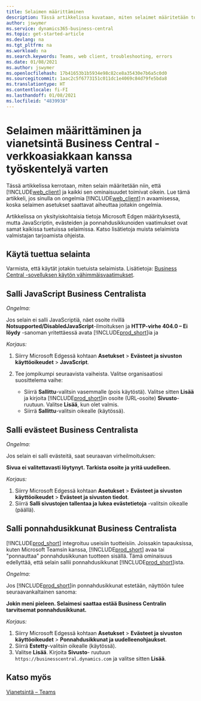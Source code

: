 ```yaml
---
title: Selaimen määrittäminen
description: Tässä artikkelissa kuvataan, miten selaimet määritetään toimimaan Business Centralin ja siihen integroitavien tuotteiden kanssa.
author: jswymer
ms.service: dynamics365-business-central
ms.topic: get-started-article
ms.devlang: na
ms.tgt_pltfrm: na
ms.workload: na
ms.search.keywords: Teams, web client, troubleshooting, errors
ms.date: 01/08/2021
ms.author: jswymer
ms.openlocfilehash: 17b41653b1b5934e98c82ce8a35430e7b6a5c0d0
ms.sourcegitcommit: 1aac2c5f6773151c011dc1e4069c84d79fe5bda8
ms.translationtype: HT
ms.contentlocale: fi-FI
ms.lasthandoff: 01/08/2021
ms.locfileid: "4839938"
---
```

# <a name="setting-up-and-troubleshooting-your-browser-to-work-with-business-central-web-client"></a>Selaimen määrittäminen ja vianetsintä Business Central -verkkoasiakkaan kanssa työskentelyä varten

Tässä artikkelissa kerrotaan, miten selain määritetään niin, että [!INCLUDE[web_client](includes/web_client.md)] ja kaikki sen ominaisuudet toimivat oikein. Lue tämä artikkeli, jos sinulla on ongelmia [!INCLUDE[web_client](includes/web_client.md)]:n avaamisessa, koska selaimen asetukset saattavat aiheuttaa joitakin ongelmia.

Artikkelissa on yksityiskohtaisia tietoja Microsoft Edgen määrityksestä, mutta JavaScriptin, evästeiden ja ponnahdusikkunoiden vaatimukset ovat samat kaikissa tuetuissa selaimissa. Katso lisätietoja muista selaimista valmistajan tarjoamista ohjeista.  

## <a name="use-a-supported-browser"></a>Käytä tuettua selainta

Varmista, että käytät jotakin tuetuista selaimista. Lisätietoja: [Business Central -sovelluksen käytön vähimmäisvaatimukset](product-requirements.md#recommended-browsers).  

## <a name="allow-javascript-from-business-central"></a>Salli JavaScript Business Centralista

*Ongelma:*

Jos selain ei salli JavaScriptiä, näet osoite rivillä **Notsupported/DisabledJavaScript**-ilmoituksen ja **HTTP-virhe 404.0 – Ei löydy** -sanoman yritettäessä avata [!INCLUDE[prod_short](includes/prod_short.md)]ia ja 

<!-- http://localhost:8080/NotSupported/DisabledJavaScript HTTP Error 404.0 - Not Found
The resource you are looking for has been removed, had its name changed, or is temporarily unavailable. -->

*Korjaus:*

1. Siirry Microsoft Edgessä kohtaan **Asetukset** > **Evästeet ja sivuston käyttöoikeudet** > **JavaScript**.
2. Tee jompikumpi seuraavista vaiheista. Valitse organisaatiosi suosittelema vaihe:

    - Siirrä **Sallittu**-valitsin vasemmalle (pois käytöstä). Valitse sitten **Lisää** ja kirjoita [!INCLUDE[prod_short](includes/prod_short.md)]in osoite (URL-osoite) **Sivusto**-ruutuun. Valitse **Lisää**, kun olet valmis.
    - Siirrä **Sallittu**-valitsin oikealle (käytössä).

## <a name="allow-cookies-from-business-central"></a>Salli evästeet Business Centralista

*Ongelma:*

Jos selain ei salli evästeitä, saat seuraavan virheilmoituksen:

**Sivua ei valitettavasti löytynyt. Tarkista osoite ja yritä uudelleen.** 

*Korjaus:*

1. Siirry Microsoft Edgessä kohtaan **Asetukset** > **Evästeet ja sivuston käyttöoikeudet** > **Evästeet ja sivuston tiedot**.
2. Siirrä **Salli sivustojen tallentaa ja lukea evästetietoja** -valitsin oikealle (päällä).  

## <a name="allow-pop-ups-from-business-central"></a><a name="popup"></a>Salli ponnahdusikkunat Business Centralista

[!INCLUDE[prod_short](includes/prod_short.md)] integroituu useisiin tuotteisiin. Joissakin tapauksissa, kuten Microsoft Teamsin kanssa, [!INCLUDE[prod_short](includes/prod_short.md)] avaa tai "ponnauttaa" ponnahdusikkunan tuotteen sisällä. Tämä ominaisuus edellyttää, että selain sallii ponnahdusikkunat [!INCLUDE[prod_short](includes/prod_short.md)]ista.

*Ongelma:*

Jos [!INCLUDE[prod_short](includes/prod_short.md)]in ponnahdusikkunat estetään, näyttöön tulee seuraavankaltainen sanoma:

**Jokin meni pieleen. Selaimesi saattaa estää Business Centralin tarvitsemat ponnahdusikkunat.**

<!--
Something went wrong
Your browser may be blocking pop-ups needed by Business Central.

Change your browser settings to allow pop-ups or allow this for trusted domains, then try again.
If these settings are managed for your organization, you should contact your administrator for assistance.

Try again
-->
*Korjaus:*

1. Siirry Microsoft Edgessä kohtaan **Asetukset** > **Evästeet ja sivuston käyttöoikeudet** > **Ponnahdusikkunat ja uudelleenohjaukset**.
2. Siirrä **Estetty**-valitsin oikealle (käytössä).
3. Valitse **Lisää**. Kirjoita **Sivusto**- ruutuun `https://businesscentral.dynamics.com` ja valitse sitten **Lisää**.

## <a name="see-also"></a>Katso myös

[Vianetsintä – Teams](admin-teams-troubleshooting.md)  